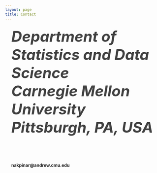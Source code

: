 ```yaml
---
layout: page
title: Contact
---
```

<html>
   <style>
      h4 {
  position: relative; /* Helps us control overlap */
  padding-left: 20px; /* Creates space for the Phone Icon */
  }
      h4:after {
  content: '\f095';
  font-family: fontAwesome;
  position: absolute;
  left: 0; /* Adjust as needed */
  top: 3px; /* Adjust as needed */
  }
   </style>

<head> 
<meta name="viewport" content="width=device-width, initial-scale=1">
<link rel="stylesheet" href="https://cdnjs.cloudflare.com/ajax/libs/font-awesome/4.7.0/css/font-awesome.min.css">
</head>

<body>

<i class="fa fa-map-marker" style="font-size:48px;color:#404040"><h4>
   Department of Statistics and Data Science <br>
   Carnegie Mellon University <br>
   Pittsburgh, PA, USA
</h4></i>
<br>
<i class="fa fa-envelope" style="font-size:48px;color:#404040"></i>

<h4>nakpinar@andrew.cmu.edu</h4>

</body>
</html> 
